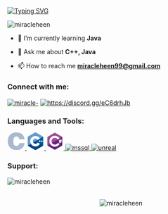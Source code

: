 [![Typing SVG](https://readme-typing-svg.herokuapp.com?font=Fira+Code&weight=500&duration=3000&pause=1000&color=06F731&background=FFFFFF00&width=435&lines=Software+Developer%F0%9F%A4%A1)](https://git.io/typing-svg)

<p align="left"> <img src="https://komarev.com/ghpvc/?username=miracleheen&label=Profile%20views&color=0e75b6&style=flat" alt="miracleheen" /> </p>

- 🌱 I’m currently learning **Java**

- 💬 Ask me about **C++, Java**

- 📫 How to reach me **miracleheen99@gmail.com**

<h3 align="left">Connect with me:</h3>
<p align="left">
<a href="https://stackoverflow.com/users/16744522/miracle" target="blank"><img align="center" src="https://raw.githubusercontent.com/rahuldkjain/github-profile-readme-generator/master/src/images/icons/Social/stack-overflow.svg" alt="miracle-" height="30" width="40" /></a>
<a href="https://discord.gg/https://discord.gg/eC6drhJb" target="blank"><img align="center" src="https://raw.githubusercontent.com/rahuldkjain/github-profile-readme-generator/master/src/images/icons/Social/discord.svg" alt="https://discord.gg/eC6drhJb" height="30" width="40" /></a>
</p>

<h3 align="left">Languages and Tools:</h3>
<p align="left"> <a href="https://www.cprogramming.com/" target="_blank" rel="noreferrer"> <img src="https://raw.githubusercontent.com/devicons/devicon/master/icons/c/c-original.svg" alt="c" width="40" height="40"/> </a> <a href="https://www.w3schools.com/cpp/" target="_blank" rel="noreferrer"> <img src="https://raw.githubusercontent.com/devicons/devicon/master/icons/cplusplus/cplusplus-original.svg" alt="cplusplus" width="40" height="40"/> </a> <a href="https://www.w3schools.com/cs/" target="_blank" rel="noreferrer"> <img src="https://raw.githubusercontent.com/devicons/devicon/master/icons/csharp/csharp-original.svg" alt="csharp" width="40" height="40"/> </a> <a href="https://www.microsoft.com/en-us/sql-server" target="_blank" rel="noreferrer"> <img src="https://www.svgrepo.com/show/303229/microsoft-sql-server-logo.svg" alt="mssql" width="40" height="40"/> </a></a> <a href="https://unrealengine.com/" target="_blank" rel="noreferrer"> <img src="https://raw.githubusercontent.com/kenangundogan/fontisto/036b7eca71aab1bef8e6a0518f7329f13ed62f6b/icons/svg/brand/unreal-engine.svg" alt="unreal" width="40" height="40"/> </a> </p>

<h3 align="left">Support:</h3>
<p><a href="https://www.buymeacoffee.com/miracleheen"> <img align="left" src="https://cdn.buymeacoffee.com/buttons/v2/default-yellow.png" height="50" width="210" alt="miracleheen" /></a></p><br><br>

<p><img align="center" src="https://github-readme-stats.vercel.app/api/top-langs?username=miracleheen&show_icons=true&locale=en&layout=compact" alt="miracleheen" /></p>
